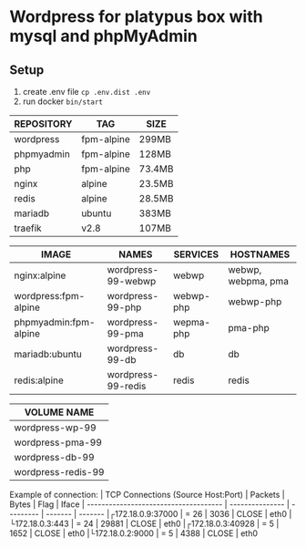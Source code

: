 # Wordpress for platypus box with mysql and phpMyAdmin

## Setup
1) create .env file ```cp .env.dist .env```
2) run docker ```bin/start```


| REPOSITORY       |  TAG         | SIZE
| ---------------- | ------------ | -------
| wordpress        | fpm-alpine   | 299MB
| phpmyadmin       | fpm-alpine   | 128MB
| php              | fpm-alpine   | 73.4MB
| nginx            | alpine       | 23.5MB
| redis            | alpine       | 28.5MB
| mariadb          | ubuntu       | 383MB
| traefik          | v2.8         | 107MB


| IMAGE                 | NAMES                | SERVICES  | HOSTNAMES
| --------------------- | -------------------- | --------- | -------------------
| nginx:alpine          | wordpress-99-webwp   | webwp     | webwp, webpma, pma
| wordpress:fpm-alpine  | wordpress-99-php     | webwp-php | webwp-php
| phpmyadmin:fpm-alpine | wordpress-99-pma     | wepma-php | pma-php
| mariadb:ubuntu        | wordpress-99-db      | db        | db
| redis:alpine          | wordpress-99-redis   | redis     | redis


| VOLUME NAME
| --------------------
| wordpress-wp-99
| wordpress-pma-99
| wordpress-db-99
| wordpress-redis-99


Example of connection:
| TCP Connections (Source Host:Port)    |      Packets    |    Bytes  |  Flag   |  Iface
| ------------------------------------- | --------------- | --------- | ------- | -------
|┌172.18.0.9:37000                      |    =       26   |     3036  |  CLOSE  |  eth0
|└172.18.0.3:443                        |    =       24   |    29881  |  CLOSE  |  eth0
|┌172.18.0.3:40928                      |    =        5   |     1652  |  CLOSE  |  eth0
|└172.18.0.2:9000                       |    =        5   |     4388  |  CLOSE  |  eth0

